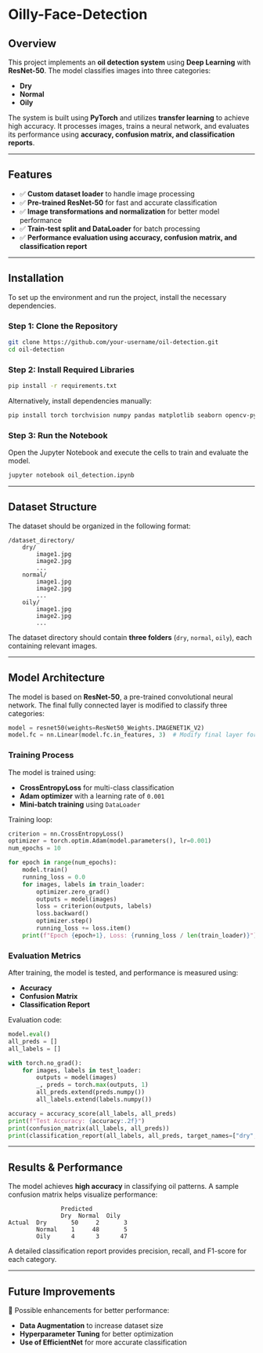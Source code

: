 # Oilly-Face-Detection

## Overview
This project implements an **oil detection system** using **Deep Learning** with **ResNet-50**. The model classifies images into three categories:
- **Dry**
- **Normal**
- **Oily**

The system is built using **PyTorch** and utilizes **transfer learning** to achieve high accuracy. It processes images, trains a neural network, and evaluates its performance using **accuracy, confusion matrix, and classification reports**.

---

## Features
- ✅ **Custom dataset loader** to handle image processing
- ✅ **Pre-trained ResNet-50** for fast and accurate classification
- ✅ **Image transformations and normalization** for better model performance
- ✅ **Train-test split and DataLoader** for batch processing
- ✅ **Performance evaluation using accuracy, confusion matrix, and classification report**

---

## Installation
To set up the environment and run the project, install the necessary dependencies.

### **Step 1: Clone the Repository**
```bash
git clone https://github.com/your-username/oil-detection.git
cd oil-detection
```

### **Step 2: Install Required Libraries**
```bash
pip install -r requirements.txt
```

Alternatively, install dependencies manually:
```bash
pip install torch torchvision numpy pandas matplotlib seaborn opencv-python scikit-learn pillow
```

### **Step 3: Run the Notebook**
Open the Jupyter Notebook and execute the cells to train and evaluate the model.
```bash
jupyter notebook oil_detection.ipynb
```

---

## Dataset Structure
The dataset should be organized in the following format:
```
/dataset_directory/
    dry/
        image1.jpg
        image2.jpg
        ...
    normal/
        image1.jpg
        image2.jpg
        ...
    oily/
        image1.jpg
        image2.jpg
        ...
```
The dataset directory should contain **three folders** (`dry`, `normal`, `oily`), each containing relevant images.

---

## Model Architecture
The model is based on **ResNet-50**, a pre-trained convolutional neural network. The final fully connected layer is modified to classify three categories:
```python
model = resnet50(weights=ResNet50_Weights.IMAGENET1K_V2)
model.fc = nn.Linear(model.fc.in_features, 3)  # Modify final layer for 3 classes
```

### **Training Process**
The model is trained using:
- **CrossEntropyLoss** for multi-class classification
- **Adam optimizer** with a learning rate of `0.001`
- **Mini-batch training** using `DataLoader`

Training loop:
```python
criterion = nn.CrossEntropyLoss()
optimizer = torch.optim.Adam(model.parameters(), lr=0.001)
num_epochs = 10

for epoch in range(num_epochs):
    model.train()
    running_loss = 0.0
    for images, labels in train_loader:
        optimizer.zero_grad()
        outputs = model(images)
        loss = criterion(outputs, labels)
        loss.backward()
        optimizer.step()
        running_loss += loss.item()
    print(f"Epoch {epoch+1}, Loss: {running_loss / len(train_loader)}")
```

### **Evaluation Metrics**
After training, the model is tested, and performance is measured using:
- **Accuracy**
- **Confusion Matrix**
- **Classification Report**

Evaluation code:
```python
model.eval()
all_preds = []
all_labels = []

with torch.no_grad():
    for images, labels in test_loader:
        outputs = model(images)
        _, preds = torch.max(outputs, 1)
        all_preds.extend(preds.numpy())
        all_labels.extend(labels.numpy())

accuracy = accuracy_score(all_labels, all_preds)
print(f"Test Accuracy: {accuracy:.2f}")
print(confusion_matrix(all_labels, all_preds))
print(classification_report(all_labels, all_preds, target_names=["dry", "normal", "oily"]))
```

---

## Results & Performance
The model achieves **high accuracy** in classifying oil patterns. A sample confusion matrix helps visualize performance:
```
               Predicted
               Dry  Normal  Oily
Actual  Dry       50     2       3
        Normal    1     48       5
        Oily      4      3      47
```
A detailed classification report provides precision, recall, and F1-score for each category.

---

## Future Improvements
🚀 Possible enhancements for better performance:
- **Data Augmentation** to increase dataset size
- **Hyperparameter Tuning** for better optimization
- **Use of EfficientNet** for more accurate classification


